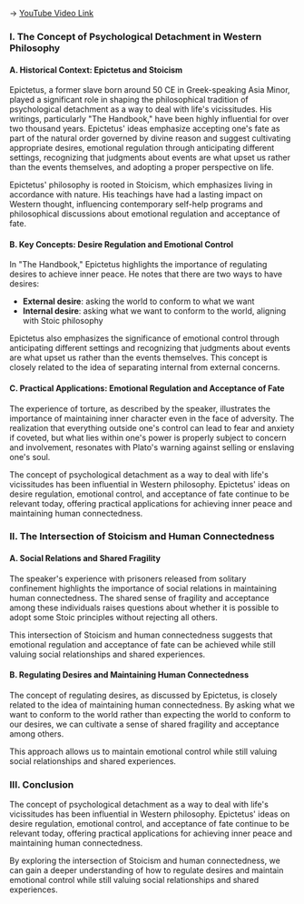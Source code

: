 -> [YouTube Video Link](https://www.youtube.com/watch?v=9EN8gs7D4tY&list=PL3F6BC200B2930084&index=8&pp=iAQB)

### I. The Concept of Psychological Detachment in Western Philosophy
#### A. Historical Context: Epictetus and Stoicism

Epictetus, a former slave born around 50 CE in Greek-speaking Asia Minor, played a significant role in shaping the philosophical tradition of psychological detachment as a way to deal with life's vicissitudes. His writings, particularly "The Handbook," have been highly influential for over two thousand years. Epictetus' ideas emphasize accepting one's fate as part of the natural order governed by divine reason and suggest cultivating appropriate desires, emotional regulation through anticipating different settings, recognizing that judgments about events are what upset us rather than the events themselves, and adopting a proper perspective on life.

Epictetus' philosophy is rooted in Stoicism, which emphasizes living in accordance with nature. His teachings have had a lasting impact on Western thought, influencing contemporary self-help programs and philosophical discussions about emotional regulation and acceptance of fate.

#### B. Key Concepts: Desire Regulation and Emotional Control

In "The Handbook," Epictetus highlights the importance of regulating desires to achieve inner peace. He notes that there are two ways to have desires:

*   **External desire**: asking the world to conform to what we want
*   **Internal desire**: asking what we want to conform to the world, aligning with Stoic philosophy

Epictetus also emphasizes the significance of emotional control through anticipating different settings and recognizing that judgments about events are what upset us rather than the events themselves. This concept is closely related to the idea of separating internal from external concerns.

#### C. Practical Applications: Emotional Regulation and Acceptance of Fate

The experience of torture, as described by the speaker, illustrates the importance of maintaining inner character even in the face of adversity. The realization that everything outside one's control can lead to fear and anxiety if coveted, but what lies within one's power is properly subject to concern and involvement, resonates with Plato's warning against selling or enslaving one's soul.

The concept of psychological detachment as a way to deal with life's vicissitudes has been influential in Western philosophy. Epictetus' ideas on desire regulation, emotional control, and acceptance of fate continue to be relevant today, offering practical applications for achieving inner peace and maintaining human connectedness.

### II. The Intersection of Stoicism and Human Connectedness
#### A. Social Relations and Shared Fragility

The speaker's experience with prisoners released from solitary confinement highlights the importance of social relations in maintaining human connectedness. The shared sense of fragility and acceptance among these individuals raises questions about whether it is possible to adopt some Stoic principles without rejecting all others.

This intersection of Stoicism and human connectedness suggests that emotional regulation and acceptance of fate can be achieved while still valuing social relationships and shared experiences.

#### B. Regulating Desires and Maintaining Human Connectedness

The concept of regulating desires, as discussed by Epictetus, is closely related to the idea of maintaining human connectedness. By asking what we want to conform to the world rather than expecting the world to conform to our desires, we can cultivate a sense of shared fragility and acceptance among others.

This approach allows us to maintain emotional control while still valuing social relationships and shared experiences.

### III. Conclusion
The concept of psychological detachment as a way to deal with life's vicissitudes has been influential in Western philosophy. Epictetus' ideas on desire regulation, emotional control, and acceptance of fate continue to be relevant today, offering practical applications for achieving inner peace and maintaining human connectedness.

By exploring the intersection of Stoicism and human connectedness, we can gain a deeper understanding of how to regulate desires and maintain emotional control while still valuing social relationships and shared experiences.